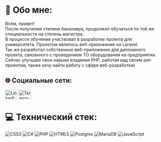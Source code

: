 # 💫 Обо мне:
Всем, привет!<br>После получения степени бакалавра, продолжил обучаться по той же специальности на степень магистра.<br>В процессе обучения участвовал в разработке проекта для университета. Проектом являлось веб-приложение на Laravel.<br>Так же разработал собственное веб-приложение для дипломного проекта, связанного с проведением ТО оборудования на предприятии.<br>Сейчас улучшаю свои навыки владения PHP, работая над своим pet-проектом, также хочу найти работу с сфере веб-разработки)


## 🌐 Социальные сети:
<p align="left">
<a href="https://linkedin.com/in/https://www.linkedin.com/in/%D0%BA%D0%B8%D1%80%D0%B8%D0%BB%D0%BB-%D0%BA%D0%B8%D1%81%D0%B5%D0%BB%D0%B5%D0%B2-32078928b/" target="blank"><img align="center" src="https://raw.githubusercontent.com/rahuldkjain/github-profile-readme-generator/master/src/images/icons/Social/linked-in-alt.svg" alt="LinkedIn" height="30" width="40" /></a>
<a href="https://t.me/KiselevKirill31" target="blank"><img align="center" src="https://icons8.com/icon/63306/telegram-app" alt="Telegram" height="30" width="40" /></a>
</p>

# 💻 Технический стек:
![CSS3](https://img.shields.io/badge/css3-%231572B6.svg?style=for-the-badge&logo=css3&logoColor=white) ![C#](https://img.shields.io/badge/c%23-%23239120.svg?style=for-the-badge&logo=c-sharp&logoColor=white) ![PHP](https://img.shields.io/badge/php-%23777BB4.svg?style=for-the-badge&logo=php&logoColor=white) ![HTML5](https://img.shields.io/badge/html5-%23E34F26.svg?style=for-the-badge&logo=html5&logoColor=white) ![Postgres](https://img.shields.io/badge/postgres-%23316192.svg?style=for-the-badge&logo=postgresql&logoColor=white) ![MariaDB](https://img.shields.io/badge/MariaDB-003545?style=for-the-badge&logo=mariadb&logoColor=white) ![JavaScript](https://img.shields.io/badge/javascript-%23323330.svg?style=for-the-badge&logo=javascript&logoColor=%23F7DF1E)
